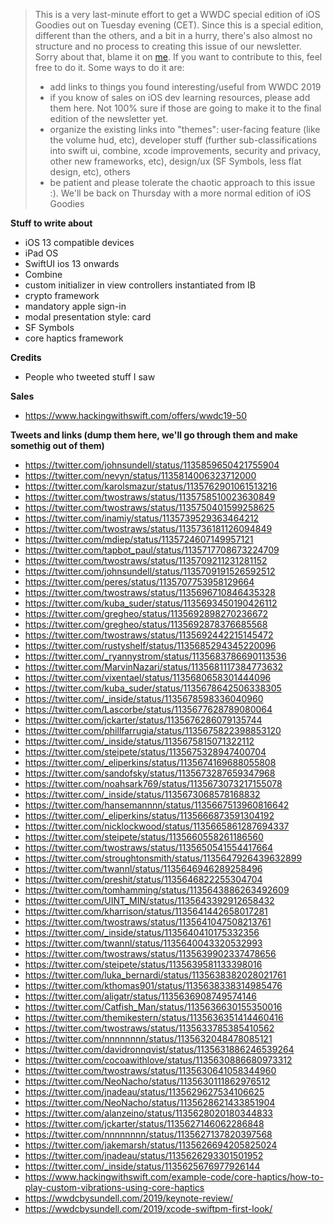 > This is a very last-minute effort to get a WWDC special edition of iOS Goodies out on Tuesday evening (CET). Since this is a special edition, different than the others, and a bit in a hurry, there's also almost no structure and no process to creating this issue of our newsletter. Sorry about that, blame it on [me](https://twitter/com/marius_const). If you want to contribute to this, feel free to do it. Some ways to do it are:
> - add links to things you found interesting/useful from WWDC 2019
> - if you know of sales on iOS dev learning resources, please add them here. Not 100% sure if those are going to make it to the final edition of the newsletter yet.
> - organize the existing links into "themes": user-facing feature (like the volume hud, etc), developer stuff (further sub-classifications into swift ui, combine, xcode improvements, security and privacy, other new frameworks, etc), design/ux (SF Symbols, less flat design, etc), others
> - be patient and please tolerate the chaotic approach to this issue :). We'll be back on Thursday with a more normal edition of iOS Goodies

**Stuff to write about** 

- iOS 13 compatible devices
- iPad OS
- SwiftUI ios 13 onwards
- Combine
- custom initializer in view controllers instantiated from IB
- crypto framework
- mandatory apple sign-in
- modal presentation style: card
- SF Symbols
- core haptics framework

**Credits** 
- People who tweeted stuff I saw

**Sales**
- https://www.hackingwithswift.com/offers/wwdc19-50



**Tweets and links (dump them here, we'll go through them and make somethig out of them)**
- https://twitter.com/johnsundell/status/1135859650421755904
- https://twitter.com/nevyn/status/1135814006323712000
- https://twitter.com/karolsmazur/status/1135762901061513216
- https://twitter.com/twostraws/status/1135758510023630849
- https://twitter.com/twostraws/status/1135750401599258625
- https://twitter.com/inamiy/status/1135739529363464212
- https://twitter.com/twostraws/status/1135736181126094849
- https://twitter.com/mdiep/status/1135724607149957121
- https://twitter.com/tapbot_paul/status/1135717708673224709
- https://twitter.com/twostraws/status/1135709211231281152
- https://twitter.com/johnsundell/status/1135709191526592512
- https://twitter.com/peres/status/1135707753958129664
- https://twitter.com/twostraws/status/1135696710846435328
- https://twitter.com/kuba_suder/status/1135693450190426112
- https://twitter.com/gregheo/status/1135692898270236672
- https://twitter.com/gregheo/status/1135692878376685568
- https://twitter.com/twostraws/status/1135692442215145472
- https://twitter.com/rustyshelf/status/1135685294345220096
- https://twitter.com/_ryannystrom/status/1135683786690113536
- https://twitter.com/MarvinNazari/status/1135681117384773632
- https://twitter.com/vixentael/status/1135680658301444096
- https://twitter.com/kuba_suder/status/1135678642506338305
- https://twitter.com/_inside/status/1135678598336040960 
- https://twitter.com/Lascorbe/status/1135677628789080064
- https://twitter.com/jckarter/status/1135676286079135744
- https://twitter.com/phillfarrugia/status/1135675822398853120
- https://twitter.com/_inside/status/1135675815071322112
- https://twitter.com/steipete/status/1135675328947400704
- https://twitter.com/_eliperkins/status/1135674169688055808
- https://twitter.com/sandofsky/status/1135673287659347968
- https://twitter.com/noahsark769/status/1135673073217155078
- https://twitter.com/_inside/status/1135673068578168832
- https://twitter.com/hansemannnn/status/1135667513960816642
- https://twitter.com/_eliperkins/status/1135666873591304192
- https://twitter.com/nicklockwood/status/1135665861287694337
- https://twitter.com/steipete/status/1135660558261186560
- https://twitter.com/twostraws/status/1135650541554417664
- https://twitter.com/stroughtonsmith/status/1135647926439632899
- https://twitter.com/twannl/status/1135646946289258496
- https://twitter.com/preshit/status/1135646822255304704
- https://twitter.com/tomhamming/status/1135643886263492609
- https://twitter.com/UINT_MIN/status/1135643392912658432
- https://twitter.com/kharrison/status/1135641442658017281
- https://twitter.com/twostraws/status/1135641047508213761
- https://twitter.com/_inside/status/1135640410175332356
- https://twitter.com/twannl/status/1135640043320532993
- https://twitter.com/twostraws/status/1135639902337478656
- https://twitter.com/steipete/status/1135639581133398016
- https://twitter.com/luka_bernardi/status/1135638382028021761
- https://twitter.com/kthomas901/status/1135638338314985476
- https://twitter.com/aligatr/status/1135636908749574146
- https://twitter.com/Catfish_Man/status/1135636630155350016
- https://twitter.com/themikestern/status/1135636351414460416
- https://twitter.com/twostraws/status/1135633785385410562
- https://twitter.com/nnnnnnnn/status/1135632048478085121
- https://twitter.com/davidronnqvist/status/1135631886246539264
- https://twitter.com/cocoawithlove/status/1135630886680973312
- https://twitter.com/twostraws/status/1135630641058344960
- https://twitter.com/NeoNacho/status/1135630111862976512
- https://twitter.com/jnadeau/status/1135629627534106625
- https://twitter.com/NeoNacho/status/1135628621433851904
- https://twitter.com/alanzeino/status/1135628020180344833
- https://twitter.com/jckarter/status/1135627146062286848
- https://twitter.com/nnnnnnnn/status/1135627137820397568
- https://twitter.com/jakemarsh/status/1135626694205825024
- https://twitter.com/jnadeau/status/1135626293301501952
- https://twitter.com/_inside/status/1135625676977926144
- https://www.hackingwithswift.com/example-code/core-haptics/how-to-play-custom-vibrations-using-core-haptics
- https://wwdcbysundell.com/2019/keynote-review/
- https://wwdcbysundell.com/2019/xcode-swiftpm-first-look/
